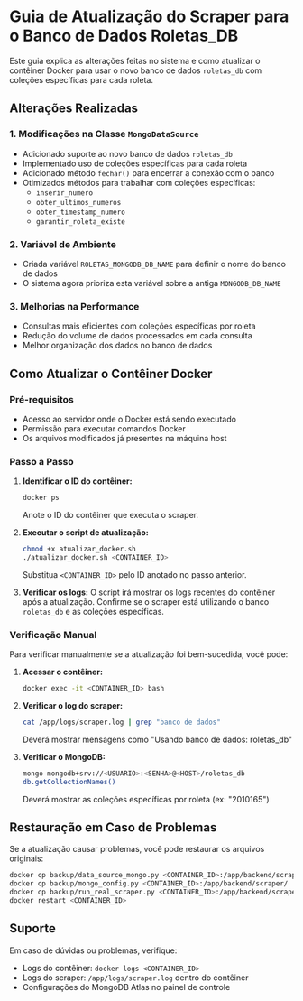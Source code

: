 # Guia de Atualização do Scraper para o Banco de Dados Roletas_DB

Este guia explica as alterações feitas no sistema e como atualizar o contêiner Docker para usar o novo banco de dados `roletas_db` com coleções específicas para cada roleta.

## Alterações Realizadas

### 1. Modificações na Classe `MongoDataSource`
- Adicionado suporte ao novo banco de dados `roletas_db`
- Implementado uso de coleções específicas para cada roleta
- Adicionado método `fechar()` para encerrar a conexão com o banco
- Otimizados métodos para trabalhar com coleções específicas:
  - `inserir_numero`
  - `obter_ultimos_numeros`
  - `obter_timestamp_numero`
  - `garantir_roleta_existe`

### 2. Variável de Ambiente
- Criada variável `ROLETAS_MONGODB_DB_NAME` para definir o nome do banco de dados
- O sistema agora prioriza esta variável sobre a antiga `MONGODB_DB_NAME`

### 3. Melhorias na Performance
- Consultas mais eficientes com coleções específicas por roleta
- Redução do volume de dados processados em cada consulta
- Melhor organização dos dados no banco de dados

## Como Atualizar o Contêiner Docker

### Pré-requisitos
- Acesso ao servidor onde o Docker está sendo executado
- Permissão para executar comandos Docker
- Os arquivos modificados já presentes na máquina host

### Passo a Passo

1. **Identificar o ID do contêiner:**
   ```bash
   docker ps
   ```
   Anote o ID do contêiner que executa o scraper.

2. **Executar o script de atualização:**
   ```bash
   chmod +x atualizar_docker.sh
   ./atualizar_docker.sh <CONTAINER_ID>
   ```
   Substitua `<CONTAINER_ID>` pelo ID anotado no passo anterior.

3. **Verificar os logs:**
   O script irá mostrar os logs recentes do contêiner após a atualização.
   Confirme se o scraper está utilizando o banco `roletas_db` e as coleções específicas.

### Verificação Manual

Para verificar manualmente se a atualização foi bem-sucedida, você pode:

1. **Acessar o contêiner:**
   ```bash
   docker exec -it <CONTAINER_ID> bash
   ```

2. **Verificar o log do scraper:**
   ```bash
   cat /app/logs/scraper.log | grep "banco de dados"
   ```
   Deverá mostrar mensagens como "Usando banco de dados: roletas_db"

3. **Verificar o MongoDB:**
   ```bash
   mongo mongodb+srv://<USUARIO>:<SENHA>@<HOST>/roletas_db
   db.getCollectionNames()
   ```
   Deverá mostrar as coleções específicas por roleta (ex: "2010165")

## Restauração em Caso de Problemas

Se a atualização causar problemas, você pode restaurar os arquivos originais:

```bash
docker cp backup/data_source_mongo.py <CONTAINER_ID>:/app/backend/scraper/
docker cp backup/mongo_config.py <CONTAINER_ID>:/app/backend/scraper/
docker cp backup/run_real_scraper.py <CONTAINER_ID>:/app/backend/scraper/
docker restart <CONTAINER_ID>
```

## Suporte

Em caso de dúvidas ou problemas, verifique:
- Logs do contêiner: `docker logs <CONTAINER_ID>`
- Logs do scraper: `/app/logs/scraper.log` dentro do contêiner
- Configurações do MongoDB Atlas no painel de controle 